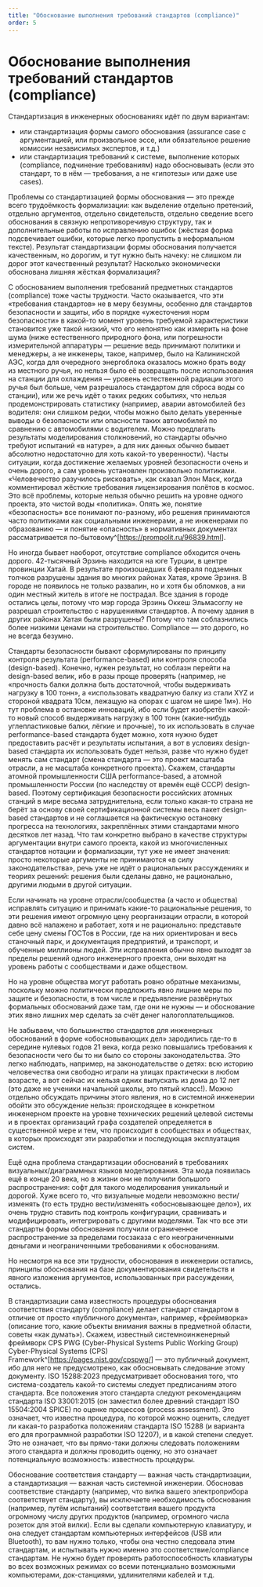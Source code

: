 ```yaml
---
title: "Обоснование выполнения требований стандартов (compliance)"
order: 5
---
```


# Обоснование выполнения требований стандартов (compliance)

Стандартизация в инженерных обоснованиях идёт по двум вариантам:

* или стандартизация формы самого обоснования (assurance case с аргументацией, или произвольное эссе, или обязательное решение комиссии независимых экспертов, и т.д.)
* или стандартизация требований к системе, выполнение которых (compliance, подчинение требованиям) надо обосновывать (если это стандарт, то в нём — требования, а не «гипотезы» или даже use cases).

Проблемы со стандартизацией формы обоснования — это прежде всего трудоёмкость формализации: как выделение отдельно претензий, отдельно аргументов, отдельно свидетельств, отдельно сведение всего обоснования в связную непротиворечивую структуру, так и дополнительные работы по исправлению ошибок (жёсткая форма подсвечивает ошибки, которые легко пропустить в неформальном тексте). Результат стандартизации формы обоснования получается качественным, но дорогим, и тут нужно быть начеку: не слишком ли дорог этот качественный результат? Насколько экономически обоснована лишняя жёсткая формализация?

С обоснованием выполнения требований предметных стандартов (compliance) тоже часты трудности. Часто оказывается, что эти «требования стандартов» не в меру безумны, особенно для стандартов безопасности и защиты, ибо в порядке «ужесточения норм безопасности» в какой-то момент уровень требуемой характеристики становится уже такой низкий, что его непонятно как измерить на фоне шума (ниже естественного природного фона, или погрешности измерительной аппаратуры — решение ведь принимают политики и менеджеры, а не инженеры, такое, например, было на Калининской АЭС, когда для очередного энергоблока оказалось можно брать воду из местного ручья, но нельзя было её возвращать после использования на станции для охлаждения — уровень естественной радиации этого ручья был больше, чем разрешалось стандартом для сброса воды со станции), или же речь идёт о таких редких событиях, что нельзя продемонстрировать статистику (например, аварии автомобилей без водителя: они слишком редки, чтобы можно было делать уверенные выводы о безопасности или опасности таких автомобилей по сравнению с автомобилями с водителем. Можно предлагать результаты моделирования столкновений, но стандарты обычно требуют испытаний «в натуре», а для них данных обычно бывает абсолютно недостаточно для хоть какой-то уверенности). Часты ситуации, когда достижение желаемых уровней безопасности очень и очень дорого, а сам уровень установлен произвольно политиками. «Человечество разучилось рисковать», как сказал Элон Маск, когда комментировал жёсткие требования лицензирования полётов в космос. Это всё проблемы, которые нельзя обычно решить на уровне одного проекта, это чистой воды «политика». Опять же, понятие «безопасность» все понимают по-разному, ибо решения принимаются часто политиками как социальными инженерами, а не инженерами по образованию — и понятие «опасность» в нормативных документах рассматривается по-бытовому^[<https://prompolit.ru/96839.html>].

Но иногда бывает наоборот, отсутствие compliance обходится очень дорого. 42-тысячный Эрзинь находится на юге Турции, в центре провинции Хатай. В результате произошедших 6 февраля подземных толчков разрушены здания во многих районах Хатая, кроме Эрзиня. В городе не появилось не только развалин, но и хотя бы обломков, а ни один местный житель в итоге не пострадал. Все здания в городе остались целы, потому что мэр города Эрзинь Оккеш Эльмасоглу не разрешал строительство с нарушениями стандартов. А почему здания в других районах Хатая были разрушены? Потому что там соблазнились более низкими ценами на строительство. Compliance — это дорого, но не всегда безумно.

Стандарты безопасности бывают сформулированы по принципу контроля результата (performance-based) или контроля способа (design-based). Конечно, нужен результат, но соблазн перейти на design-based велик, ибо в разы проще проверять (например, не «прочность балки должна быть достаточной, чтобы выдерживать нагрузку в 100 тонн», а «использовать квадратную балку из стали XYZ и стороной квадрата 10см, лежащую на опорах с шагом не шире 1м»). Но тут проблема в остановке инноваций, ибо если будет изобретён какой-то новый способ выдерживать нагрузку в 100 тонн (какие-нибудь углепластиковые балки, лёгкие и прочные), то их использовать в случае performance-based стандарта будет можно, хотя нужно будет предоставить расчёт и результаты испытания, а вот в условиях design-based стандарта их использовать будет нельзя, разве что нужно будет менять сам стандарт (смена стандарта — это проект масштаба отрасли, а не масштаба конкретного проекта). Скажем, стандарты атомной промышленности США performance-based, а атомной промышленности России (по наследству от времён ещё СССР) design-based. Поэтому сертификация безопасности российских атомных станций в мире весьма затруднительна, если только какая-то страна не берёт за основу своей сертификационной системы весь пакет design-based стандартов и не соглашается на фактическую остановку прогресса на технологиях, закреплённых этими стандартами много десятков лет назад. Что там конкретно выбрано в качестве структуры аргументации внутри самого проекта, какой из многочисленных стандартов нотации и формализации, тут уже не имеет значения: просто некоторые аргументы не принимаются «в силу законодательства», речь уже не идёт о рациональных рассуждениях и теориях решений: решения были сделаны давно, не рационально, другими людьми в другой ситуации.

Если начинать на уровне отрасли/сообщества (а часто и общества) исправлять ситуацию и принимать какие-то рациональные решения, то эти решения имеют огромную цену реорганизации отрасли, в которой давно всё налажено и работает, хотя и не рационально: представьте себе цену смены ГОСТов в России, где на них ориентирован и весь станочный парк, и документация предприятий, и транспорт, и обученные миллионы людей. Эти исправления обычно явно выходят за пределы решений одного инженерного проекта, они выходят на уровень работы с сообществами и даже обществом.

Но на уровне общества могут работать ровно обратные механизмы, поскольку можно политически предложить явно лишние меры по защите и безопасности, в том числе и предъявление развёрнутых формальных обоснований даже там, где они не нужны — и обоснование этих явно лишних мер сделать за счёт денег налогоплательщиков.

Не забываем, что большинство стандартов для инженерных обоснований в форме «обосновывающих дел» зародились где-то в середине нулевых годов 21 века, когда резко повышались требования к безопасности чего бы то ни было со стороны законодательства. Это легко наблюдать, например, на законодательстве о детях: всю историю человечества они свободно играли на улицах практически в любом возрасте, а вот сейчас их нельзя одних выпускать из дома до 12 лет (это даже не ученики начальной школы, это пятый класс!). Можно отдельно обсуждать причины этого явления, но в системной инженерии обойти это обсуждение нельзя: происходящее в конкретном инженерном проекте на уровне технических решений целевой системы и в проектах организаций графа создателей определяется в существенной мере и тем, что происходит в сообществах и обществах, в которых происходят эти разработки и последующая эксплуатация систем.

Ещё одна проблема стандартизации обоснований в требованиях визуальных/диаграммных языков моделирования. Эта мода появилась ещё в конце 20 века, но в жизни они не получили большого распространения: софт для такого моделирования уникальный и дорогой. Хуже всего то, что визуальные модели невозможно вести/изменять (то есть трудно вести/изменять «обосновывающее дело»), их очень трудно ставить под контроль конфигурации, сравнивать и модифицировать, интегрировать с другими моделями. Так что все эти стандарты формы обоснования получили ограниченное распространение за пределами госзаказа с его неограниченными деньгами и неограниченными требованиями к обоснованиям.

Но несмотря на все эти трудности, обоснования в инженерии остались, принципы обоснования на базе документирования свидетельств и явного изложения аргументов, использованных при рассуждении, остались.

В стандартизации сама известность процедуры обоснования соответствия стандарту (compliance) делает стандарт стандартом в отличие от просто «публичного документа», например, «фреймворка» (описание того, какие объекты внимания важны в предметной области, советы «как думать»). Скажем, известный cистемноинженерный фреймворк CPS PWG (Cyber-Physical Systems Public Working Group) Cyber-Physical Systems (CPS) Framework^[<https://pages.nist.gov/cpspwg/>] — это публичный документ, ибо для него не предусмотрено, как обосновывать следование этому документу. ISO 15288:2023 предусматривает обоснования того, что система-создатель какой-то системы следует предписаниям этого стандарта. Все положения этого стандарта следуют рекомендациям стандарта ISO 33001:2015 (он заместил более древний стандарт ISO 15504:2004 SPICE) по оценке процессов (process assessment). Это означает, что известна процедура, по которой можно оценить, следует ли какая-то разработка положениям стандарта ISO 15288 (и варианта его для программной разработки ISO 12207), и в какой степени следует. Это не означает, что вы прямо-таки должны следовать положениям этого стандарта и должны проводить оценку, но это означает потенциальную возможность: известность процедуры.

Обоснование соответствия стандарту — важная часть стандартизации, а стандартизация — важная часть системной инженерии. Обосновав соответствие стандарту (например, что вилка вашего электроприбора соответствует стандарту), вы исключаете необходимость обоснования (например, путём испытаний) соответствия вашего продукта огромному числу других продуктов (например, огромного числа розеток для этой вилки). Если вы сделали компьютерную клавиатуру, и она следует стандартам компьютерных интерфейсов (USB или Bluetooth), то вам нужно только, чтобы она честно следовала этим стандартам, и испытывать нужно именно это соответствие/compliance стандартам. Не нужно будет проверять работоспособность клавиатуры во всех возможных режимах со всеми потенциально возможными компьютерами, док-станциями, удлинителями кабелей и т.д.